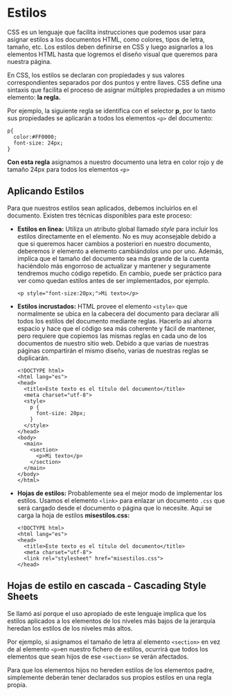 # Estilos

CSS es un lenguaje que facilita instrucciones que podemos usar para asignar estilos a los documentos HTML, como colores, tipos de letra, tamaño, etc. Los estilos deben definirse en CSS y luego asignarlos a los elementos HTML hasta que logremos el diseño visual que queremos para nuestra página.

En CSS, los estilos se declaran con propiedades y sus valores correspondientes separados por dos puntos y entre llaves. CSS define una sintaxis que facilita el proceso de asignar múltiples propiedades a un mismo elemento: **la regla.**

Por ejemplo, la siguiente regla se identifica con el selector **p**, por lo tanto sus propiedades se aplicarán a todos los elementos `<p>` del documento:

```
p{
  color:#FF0000;
  font-size: 24px;
}
```
**Con esta regla** asignamos a nuestro documento una letra en color rojo y de tamaño 24px para todos los elementos `<p>`

## Aplicando Estilos

Para que nuestros estilos sean aplicados, debemos incluirlos en el documento. Existen tres técnicas disponibles para este proceso:

- **Estilos en linea:** Utiliza un atributo global llamado *style* para incluir los estilos directamente en el elemento. No es muy aconsejable debido a que si queremos hacer cambios a posteriori en nuestro documento, deberemos ir elemento a elemento cambiándolos uno por uno. Además, implica que el tamaño del documento sea más grande de la cuenta haciéndolo más engorroso de actualizar y mantener y seguramente tendremos mucho código repetido. En cambio, puede ser práctico para ver como quedan estilos antes de ser implementados, por ejemplo.

  `<p style="font-size:20px;">Mi texto</p>`

- **Estilos incrustados:** HTML provee el elemento `<style>` que normalmente se ubica en la cabecera del documento para declarar allí todos los estilos del documento mediante reglas. Hacerlo así ahorra espacio y hace que el código sea más coherente y fácil de mantener, pero requiere que copiemos las mismas reglas en cada uno de los documentos de nuestro sitio web. Debido a que varias de nuestras páginas compartirán el mismo diseño, varias de nuestras reglas se duplicarán.

    ```
    <!DOCTYPE html>
    <html lang="es">
    <head>
      <title>Este texto es el título del documento</title>
      <meta charset="utf-8">
      <style>
        p {
          font-size: 20px;
        }
      </style>
    </head>
    <body>
      <main>
        <section>
          <p>Mi texto</p>
        </section>
      </main>
    </body>
    </html>
    ```


- **Hojas de estilos:** Probablemente sea el mejor modo de implementar los estilos. Usamos el elemento `<link>` para enlazar un documento `.css` que será cargado desde el documento o página que lo necesite. Aqui se carga la hoja de estilos **misestilos.css:**

    ```
    <!DOCTYPE html>
    <html lang="es">
    <head>
      <title>Este texto es el título del documento</title>
      <meta charset="utf-8">
      <link rel="stylesheet" href="misestilos.css">
    </head>
    ```

## Hojas de estilo en cascada - Cascading Style Sheets

Se llamó así porque el uso apropiado de este lenguaje implica que los estilos aplicados a los elementos de los niveles más bajos de la jerarquía heredan los estilos de los niveles más altos.

Por ejemplo, si asignamos el tamaño de letra al elemento `<section>` en vez de al elemento `<p>`en nuestro fichero de estilos, ocurrirá que todos los elementos que sean hijos de ese `<section>` se verán afectados.

Para que los elementos hijos no hereden estilos de los elementos padre, simplemente deberán tener declarados sus propios estilos en una regla propia.

 
